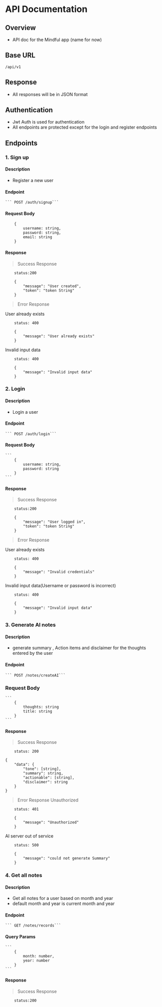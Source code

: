 # API Documentation

## Overview

- API doc for the Mindful app (name for now)

## Base URL

`/api/v1`

## Response
- All responses will be in JSON format

## Authentication

- Jwt Auth is used for authentication
- All endpoints are protected except for the login and register endpoints

## Endpoints

### 1. Sign up

#### Description

- Register a new user

#### Endpoint

    ``` POST /auth/signup```

#### Request Body

``` 
    {
        username: string,
        password: string,
        email: string
    }
``` 
#### Response

> Success Response
```
    status:200
```
``` 
    {
        "message": "User created",
        "token": "token String"
    }
```
> Error Response

User already exists
```
    status: 400
```
```
    {
        "message": "User already exists"
    }
```

Invalid input data
```
    status: 400
```
```
    {
        "message": "Invalid input data"
    }
```
### 2. Login

#### Description
- Login a user

#### Endpoint

    ``` POST /auth/login```

#### Request Body
    
    ``` 
        {
            username: string,
            password: string
        }
    ```
#### Response

> Success Response
```
    status:200
```
``` 
    {
        "message": "User logged in",
        "token": "token String"
    }
```
> Error Response

User already exists
```
    status: 400
```
```
    {
        "message": "Invalid credentials"
    }
```
Invalid input data(Username or password is incorrect)
```
    status: 400
```
```
    {
        "message": "Invalid input data"
    }
```
### 3. Generate AI notes 

#### Description
- generate summary , Action items and disclaimer for the thoughts entered by the user

#### Endpoint

    ``` POST /notes/createAI```
### Request Body
    
    ``` 
        {
            thoughts: string
            title: string
        }
    ```
#### Response
> Success Response

```
    status: 200
```
```
{
    "data": {
        "tone": [string],
        "summary": string,
        "actionable": [string],
        "disclaimer": string
    }
}
```

> Error Response
Unauthorized
```
    status: 401
```
```
    {
        "message": "Unauthorized"
    }
```
AI server out of service
```
    status: 500
```
```
    {
        "message": "could not generate Summary"
    }
```
    
### 4. Get all notes

#### Description
- Get all notes for a user based on month and year
- default month and year is current month and year

#### Endpoint

    ``` GET /notes/records```

#### Query Params

    ``` 
        {
            month: number,
            year: number
        }
    ```
#### Response

> Success Response
```
    status:200
```
``` 
    
```